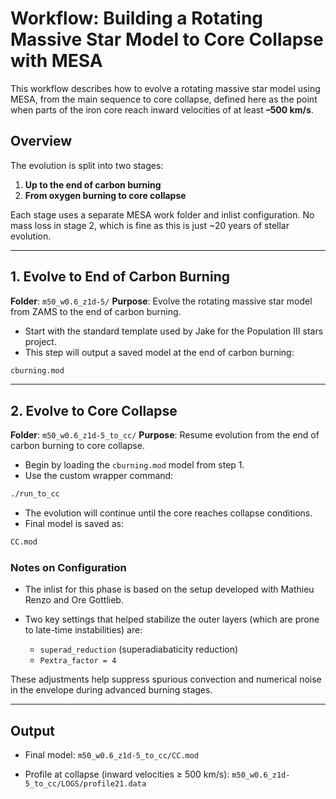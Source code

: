 # Workflow: Building a Rotating Massive Star Model to Core Collapse with MESA

This workflow describes how to evolve a rotating massive star model using MESA, from the main sequence to core collapse, defined here as the point when parts of the iron core reach inward velocities of at least **–500 km/s**.

## Overview

The evolution is split into two stages:

1. **Up to the end of carbon burning**
2. **From oxygen burning to core collapse**

Each stage uses a separate MESA work folder and inlist configuration. No mass loss in stage 2, which is fine as this is just ~20 years of stellar evolution.

---

## 1. Evolve to End of Carbon Burning

**Folder**: `m50_w0.6_z1d-5/`
**Purpose**: Evolve the rotating massive star model from ZAMS to the end of carbon burning.

* Start with the standard template used by Jake for the Population III stars project.
* This step will output a saved model at the end of carbon burning:

```bash
cburning.mod
```

---

## 2. Evolve to Core Collapse

**Folder**: `m50_w0.6_z1d-5_to_cc/`
**Purpose**: Resume evolution from the end of carbon burning to core collapse.

* Begin by loading the `cburning.mod` model from step 1.
* Use the custom wrapper command:

```bash
./run_to_cc
```

* The evolution will continue until the core reaches collapse conditions.
* Final model is saved as:

```bash
CC.mod
```

### Notes on Configuration

* The inlist for this phase is based on the setup developed with Mathieu Renzo and Ore Gottlieb.
* Two key settings that helped stabilize the outer layers (which are prone to late-time instabilities) are:

  * `superad_reduction` (superadiabaticity reduction)
  * `Pextra_factor = 4`

These adjustments help suppress spurious convection and numerical noise in the envelope during advanced burning stages.

---

## Output

* Final model:
  `m50_w0.6_z1d-5_to_cc/CC.mod`

* Profile at collapse (inward velocities ≥ 500 km/s):
  `m50_w0.6_z1d-5_to_cc/LOGS/profile21.data`

